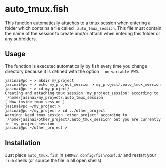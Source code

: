 # auto_tmux.fish

This function automatically attaches to a tmux session when entering a folder
which contains a file called `.auto_tmux_session`. This file must contain
the name of the session to create and/or attach when entering this folder or any subfolders.

## Usage

The function is executed automatically by fish every time you change directory
because it is defined with the option `--on-variable PWD`.

    jasinai@pc ~ > mkdir my_project
    jasinai@pc ~ > echo my_project_session > my_project/.auto_tmux_session
    jasinai@pc ~ > cd my_project/
    Creating and attaching tmux session 'my_project_session' according to '/home/jasinai/my_project/.auto_tmux_session'
    [ Now inside tmux session ]
    jasinai@pc ~/my_project >
    jasinai@pc ~/my_project > cd ../other_project
    Warning: Need tmux session 'other_project' according to '/home/jasinai/other_project/.auto_tmux_session' but you are currently in 'my_project_session'
    jasinai@pc ~/other_project >

## Installation

Just place `auto_tmux.fish` in `$HOME/.config/fish/conf.d/`
and restart your `fish` shells (or source the file in all open shells).

